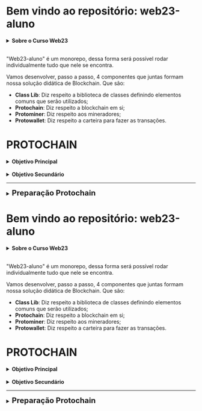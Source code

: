 # Bem vindo ao repositório: web23-aluno

<details>
    <summary>
        <strong>Sobre o Curso Web23</strong>
    </summary>
    <p style="margin-left: 20px;">
        Todo material aqui disponível faz parte do <strong>Módulo 01: Blockchain</strong> do curso de <strong>Web23</strong> do professor <strong>Luiz Tools</strong>. Você pode encontrar este e outros <a href="https://cursos.luiztools.com.br/">aqui</a>.
    </p>
</details>

<br>

"Web23-aluno" é um monorepo, dessa forma será possível rodar individualmente tudo que nele se encontra.

Vamos desenvolver, passo a passo, 4 componentes que juntas formam nossa solução didática de Blockchain. Que são:

- **Class Lib**: Diz respeito a biblioteca de classes definindo elementos comuns que serão utilizados;
- **Protochain**: Diz respeito a blockchain em si;
- **Protominer**: Diz respeito aos mineradores;
- **Protowallet**: Diz respeito a carteira para fazer as transações.

# PROTOCHAIN

<details>
    <summary>
        <strong>Objetivo Principal</strong>
    </summary>
    <p style="margin-left:20px"> Protótipo didático de blockchain centralizada para fins de estudo da cadeia de blocos, livro-razão, mineração, criptografia e carteiras baseadas em Bitcoin.</p>
</details>

<br>

<details>
    <summary>
        <strong>Objetivo Secundário</strong>
    </summary>
    <div style="margin-left:20px">
        <p>Obtenção de conhecimentos sobre Orientação à Objetos, TypeScript/tipagem, teste automatizados (Jest), mocking, aplicações utilitárias de console e mais.</p>
        <p>Também reforçaremos lógica de programação e conceitos de webserver.</p>
    </div>
</details>

---

<details>
    <summary>
        <span style="font-size: 20px; font-weight: bold;">Preparação Protochain</span>
    </summary>

<div style="margin-left:20px">
    <p>Antes de começarmos o projeto devemos antes entender um pouco como funciona o Typescript. Então, caso você nunca tenha trabalhado com ele, não se preocupe, nós iremos trabalhar de forma bem detalhada.</p>
    <p><strong>nota</strong>: Antes de mais nada você deve criar a pasta "protochain", em seguida entre nela e siga os próximos passos.</p>
</div>

1. Iniciar um projeto node.

    ~~~bash
    npm init -y
    ~~~

    > "-y" (ou "--yes") é uma __flag__ que aceita automaticamente todas as perguntas interativas durante a execução do comando "npm init". 

2. Instalar o typescript nesse projeto

    ~~~bash
    npm i -D typescript
    ~~~

    > "i" (ou "--install") indica que você está instalando um pacote NPM.

    > "-D" (ou "--save-dev") indica que o pacote será salvo como dependência de desenvolvimento no arquivo "package.json"

3. Inicializar o typescript nesse projeto

    ~~~bash
    npx tsc --init
    ~~~

    > quando você executa o comando "npx tsc --init", o utilitário __npx__ executa o compilador do TypeScript _tsc__ e passa a opção __--init__ para criar um arquivo de configuração "tsconfig.json" no diretório atual.

4) Alterações no "tsconfig.json"

    ~~~json
        "rootDir": "./src/"
        "moduleResolution": "node10"
        "outDir": "./dist/"
    ~~~

    > __"rootDir"__: Indica o diretório raiz onde o TypeScript busca seus arquivos fontes. Na sua configuração, o valor "

    > __"outDir"__: Determina o diretório onde os arquivos gerados pela compilação do TypeScript serão salvos.

    __nota:__ É importante lembrar que o código _**TypeScript**_ que você escreve em "src" não é o mesmo que será usado em produção "dist". Antes de implantar o código, é necessário __transpilá-lo para JavaScript__. Para fazer isso, execute o comando __"npx tsc"__ na raiz do projeto.

5. Criar script de compilação
    1. Em "scripts" do arquivo "packge.json":

        ~~~json
        "scripts": {
            "compile": "npx tsc"
        },
        ~~~

    2. No terminal faça:

        ~~~bash
        npm rum compile
        ~~~

6. Rodando o projeto
    1. Em "scripts" do arquivo "packge.json":

        ~~~json
        "scripts": {
            "start": "node ./dist/blockchain.js"
        },
        ~~~
        > lebre-se que em produção temos que rodar o projeto em _**JavaScript**_

    2. No terminal faça:

        ~~~bash
        npm rum start
        ~~~
</details>

# Bem vindo ao repositório: web23-aluno

<details>
    <summary>
        <strong>Sobre o Curso Web23</strong>
    </summary>
    <p style="margin-left: 20px;">
        Todo material aqui disponível faz parte do <strong>Módulo 01: Blockchain</strong> do curso de <strong>Web23</strong> do professor <strong>Luiz Tools</strong>. Você pode encontrar este e outros <a href="https://cursos.luiztools.com.br/">aqui</a>.
    </p>
</details>

<br>

"Web23-aluno" é um monorepo, dessa forma será possível rodar individualmente tudo que nele se encontra.

Vamos desenvolver, passo a passo, 4 componentes que juntas formam nossa solução didática de Blockchain. Que são:

- **Class Lib**: Diz respeito a biblioteca de classes definindo elementos comuns que serão utilizados;
- **Protochain**: Diz respeito a blockchain em si;
- **Protominer**: Diz respeito aos mineradores;
- **Protowallet**: Diz respeito a carteira para fazer as transações.

# PROTOCHAIN

<details>
    <summary>
        <strong>Objetivo Principal</strong>
    </summary>
    <p style="margin-left:20px"> Protótipo didático de blockchain centralizada para fins de estudo da cadeia de blocos, livro-razão, mineração, criptografia e carteiras baseadas em Bitcoin.</p>
</details>

<br>

<details>
    <summary>
        <strong>Objetivo Secundário</strong>
    </summary>
    <div style="margin-left:20px">
        <p>Obtenção de conhecimentos sobre Orientação à Objetos, TypeScript/tipagem, teste automatizados (Jest), mocking, aplicações utilitárias de console e mais.</p>
        <p>Também reforçaremos lógica de programação e conceitos de webserver.</p>
    </div>
</details>

---

<details>
    <summary>
        <span style="font-size: 20px; font-weight: bold;">Preparação Protochain</span>
    </summary>

<div style="margin-left:20px">
    <p>Antes de começarmos o projeto devemos antes entender um pouco como funciona o Typescript. Então, caso você nunca tenha trabalhado com ele, não se preocupe, nós iremos trabalhar de forma bem detalhada.</p>
    <p><strong>nota</strong>: Antes de mais nada você deve criar a pasta "protochain", em seguida entre nela e siga os próximos passos.</p>
</div>

1. Iniciar um projeto node.

    ~~~bash
    npm init -y
    ~~~

    > "-y" (ou "--yes") é uma __flag__ que aceita automaticamente todas as perguntas interativas durante a execução do comando "npm init". 

2. Instalar o typescript nesse projeto

    ~~~bash
    npm i -D typescript
    ~~~

    > "i" (ou "--install") indica que você está instalando um pacote NPM.

    > "-D" (ou "--save-dev") indica que o pacote será salvo como dependência de desenvolvimento no arquivo "package.json"

3. Inicializar o typescript nesse projeto

    ~~~bash
    npx tsc --init
    ~~~

    > quando você executa o comando "npx tsc --init", o utilitário __npx__ executa o compilador do TypeScript _tsc__ e passa a opção __--init__ para criar um arquivo de configuração "tsconfig.json" no diretório atual.

4) Alterações no "tsconfig.json"

    ~~~json
        "rootDir": "./src/"
        "moduleResolution": "node10"
        "outDir": "./dist/"
    ~~~

    > __"rootDir"__: Indica o diretório raiz onde o TypeScript busca seus arquivos fontes. Na sua configuração, o valor "

    > __"outDir"__: Determina o diretório onde os arquivos gerados pela compilação do TypeScript serão salvos.

    __nota:__ É importante lembrar que o código _**TypeScript**_ que você escreve em "src" não é o mesmo que será usado em produção "dist". Antes de implantar o código, é necessário __transpilá-lo para JavaScript__. Para fazer isso, execute o comando __"npx tsc"__ na raiz do projeto.

5. Criar script de compilação
    1. Em "scripts" do arquivo "packge.json":

        ~~~json
        "scripts": {
            "compile": "npx tsc"
        },
        ~~~

    2. No terminal faça:

        ~~~bash
        npm rum compile
        ~~~

6. Rodando o projeto
    1. Em "scripts" do arquivo "packge.json":

        ~~~json
        "scripts": {
            "start": "node ./dist/blockchain.js"
        },
        ~~~
        > lebre-se que em produção temos que rodar o projeto em _**JavaScript**_

    2. No terminal faça:

        ~~~bash
        npm rum start
        ~~~

7. Usando o ts-node
    1. Utilizando ts-node, você pode executar códigos TypeScript sem precisar antecipadamente compilá-los.
        ~~~bash
        npm i -D ts-node
        ~~~
    2. Após instá-lo você pode fazer uso da seguinte forma:
        ~~~bash
        npx ts-node [caminho do arquivo]
        ~~~

8. ts-node + nodemon
    1. Com o nodemon conseguiremos reiniciar automaticamente a aplicação sempre que for detectado alguma alterações nos arquivos.
        ~~~bash
        npm i -D ts-node
        ~~~
    2. Vamos criar um script para iniciar o monitoramento
        ~~~json
        "scripts": {
            ...
            "dev": "npx nodemon --watch ./src --exec 'npx ts-node ./src/blockchain.ts' -e ts"
        },
        ~~~
        > `npx nodemon`: inicia o servidor de desenvolvimento nodemon.

        >`--watch ./src`: monitora o diretório ./src para alterações.

        >`--exec 'npx ts-node ./src/blockchain.ts'`: executa o arquivo ./src/blockchain.ts usando o ts-node sempre que houver uma alteração.

        >`-e ts`: monitora apenas arquivos com a extensão .ts.`

        <strong>nota:</strong> por hora só temos o arquivo `blockchain.ts`, por isso estamos fazendo os scripts baseados nele.
    3. Agora, no terminal:
        ~~~bash
        npm run dev
        ~~~

9. Para os testes unitários usaremos o `JEST`:
    1. instalando as dependências:
        ~~~bash
        npm i -D jest ts-jest @types/jest
        ~~~
    2. inicializando o jest:
        ~~~bash
        npx jest --init
        ~~~
    3. após instalado, deixamos nosso `jest.config.ts` desta forma:
        ~~~ts
        const config: Config = {  
        collectCoverageFrom: ["<rootDir>/src/lib/**/*.ts"],
        coverageDirectory: "coverage",
        coverageProvider: "v8",
        coverageReporters: ["text","lcov"],
        preset: "ts-jest",
        testMatch: ["**/__tests__/**/*.ts"],
        };
        ~~~
    4. criamos a pasta `__tests__` será usada pelos nossos testes.
        >aqui criaremos os nossos testes seguindo esse padrão: `[nome].test.ts`.
    
    5. no `tsconfig.json` acrescentamos:
        ~~~json
        "exclude": [
            "__tests__",
            "jest.config.ts"
        ],
        "ts-node": {
            "transpileOnly": true
        } 
        ~~~
    6. por fim, para rodar os testes, faça:
        ~~~bash
        npm test
        ~~~
</details>

